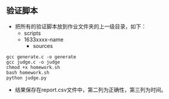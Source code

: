 ## 验证脚本

- 把所有的验证脚本放到作业文件夹的上一级目录，如下：
  - scripts
  - 1633xxxx-name
    - sources

```shell
gcc generate.c -o generate
gcc judge.c -o judge
chmod +x homework.sh
bash homework.sh
python judge.py
```

- 结果保存在report.csv文件中，第二列为正确性，第三列为时间。